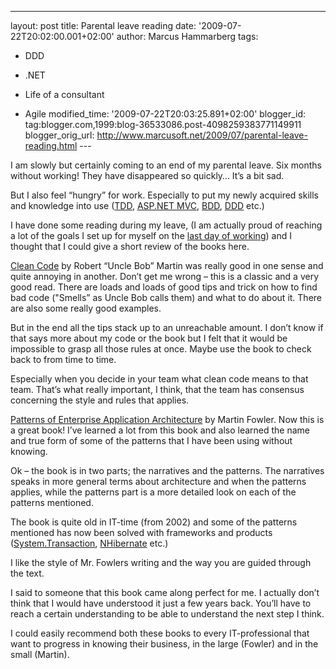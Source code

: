 ---
layout: post
title: Parental leave reading
date: '2009-07-22T20:02:00.001+02:00'
author: Marcus Hammarberg
tags:
  - DDD
  - .NET

  - Life of a consultant

  - Agile
modified_time: '2009-07-22T20:03:25.891+02:00'
blogger_id: tag:blogger.com,1999:blog-36533086.post-4098259383771149911
blogger_orig_url: http://www.marcusoft.net/2009/07/parental-leave-reading.html ---

I am slowly but certainly coming to an end of my parental leave. Six
months without working! They have disappeared so quickly… It’s a bit
sad.

But I also feel “hungry” for work. Especially to put my newly acquired
skills and knowledge into use
(<a href="http://en.wikipedia.org/wiki/Test-driven_development"
target="_blank">TDD</a>,
<a href="http://www.asp.net/mvc/" target="_blank">ASP.NET MVC</a>,
<a href="http://en.wikipedia.org/wiki/Behavior_Driven_Development"
target="_blank">BDD</a>,
<a href="http://en.wikipedia.org/wiki/Domain-driven_design"
target="_blank">DDD</a> etc.)

I have done some reading during my leave, (I am actually proud of
reaching a lot of the goals I set up for myself on the
<a href="http://www.marcusoft.net/2009/01/last-day-new-chapter.html"
target="_blank">last day of working</a>) and I thought that I could give
a short review of the books here.

<a
href="http://www.amazon.com/Clean-Code-Handbook-Software-Craftsmanship/dp/0132350882"
target="_blank">Clean Code</a> by Robert “Uncle Bob” Martin was really
good in one sense and quite annoying in another. Don’t get me wrong –
this is a classic and a very good read. There are loads and loads of
good tips and trick on how to find bad code ("Smells” as Uncle Bob calls
them) and what to do about it. There are also some really good examples.

But in the end all the tips stack up to an unreachable amount. I don’t
know if that says more about my code or the book but I felt that it
would be impossible to grasp all those rules at once. Maybe use the book
to check back to from time to time.

Especially when you decide in your team what clean code means to that
team. That’s what really important, I think, that the team has consensus
concerning the style and rules that applies.

<a
href="http://www.amazon.com/Enterprise-Application-Architecture-Addison-Wesley-Signature/dp/0321127420"
target="_blank">Patterns of Enterprise Application Architecture</a> by
Martin Fowler. Now this is a great book! I’ve learned a lot from this
book and also learned the name and true form of some of the patterns
that I have been using without knowing.

Ok – the book is in two parts; the narratives and the patterns. The
narratives speaks in more general terms about architecture and when the
patterns applies, while the patterns part is a more detailed look on
each of the patterns mentioned.

The book is quite old in IT-time (from 2002) and some of the patterns
mentioned has now been solved with frameworks and products (<a
href="http://msdn.microsoft.com/en-us/library/system.transactions.aspx"
target="_blank">System.Transaction</a>,
<a href="https://www.hibernate.org/343.html"
target="_blank">NHibernate</a> etc.)

I like the style of Mr. Fowlers writing and the way you are guided
through the text.

I said to someone that this book came along perfect for me. I actually
don’t think that I would have understood it just a few years back.
You’ll have to reach a certain understanding to be able to understand
the next step I think.

I could easily recommend both these books to every IT-professional that
want to progress in knowing their business, in the large (Fowler) and in
the small (Martin).
